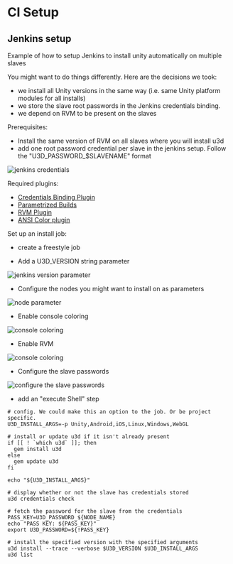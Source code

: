 # CI Setup

## Jenkins setup

Example of how to setup Jenkins to install unity automatically on multiple slaves

You might want to do things differently. Here are the decisions we took:

* we install all Unity versions in the same way (i.e. same Unity platform modules for all installs)
* we store the slave root passwords in the Jenkins credentials binding.
* we depend on RVM to be present on the slaves

Prerequisites:
* Install the same version of RVM on all slaves where you will install u3d
* add one root password credential per slave in the jenkins setup. Follow the "U3D_PASSWORD_$SLAVENAME" format 

![jenkins credentials](https://github.com/DragonBox/u3d/raw/master/docs/assets/ci_jenkins_credentials.png)

Required plugins:
* [Credentials Binding Plugin](https://wiki.jenkins.io/display/JENKINS/Credentials+Binding+Plugin)
* [Parametrized Builds](https://wiki.jenkins.io/display/JENKINS/Parameterized+Build)
* [RVM Plugin](https://wiki.jenkins.io/display/JENKINS/RVM+Plugin)
* [ANSI Color plugin](https://wiki.jenkins.io/display/JENKINS/AnsiColor+Plugin)

Set up an install job:

* create a freestyle job

* Add a U3D_VERSION string parameter

![jenkins version parameter](https://github.com/DragonBox/u3d/raw/master/docs/assets/ci_jenkins_version_param.png)

* Configure the nodes you might want to install on as parameters

![node parameter](https://github.com/DragonBox/u3d/raw/master/docs/assets/ci_jenkins_version_node.png)

* Enable console coloring

![console coloring](https://github.com/DragonBox/u3d/raw/master/docs/assets/ci_jenkins_ansi.png)

* Enable RVM

![console coloring](https://github.com/DragonBox/u3d/raw/master/docs/assets/ci_jenkins_rvm.png)

* Configure the slave passwords

![configure the slave passwords](https://github.com/DragonBox/u3d/raw/master/docs/assets/ci_jenkins_secret_passwords.png)


* add an "execute Shell" step
```
# config. We could make this an option to the job. Or be project specific.
U3D_INSTALL_ARGS=-p Unity,Android,iOS,Linux,Windows,WebGL

# install or update u3d if it isn't already present
if [[ ! `which u3d` ]]; then 
  gem install u3d
else
  gem update u3d
fi

echo "${U3D_INSTALL_ARGS}"

# display whether or not the slave has credentials stored
u3d credentials check

# fetch the password for the slave from the credentials
PASS_KEY=U3D_PASSWORD_${NODE_NAME}
echo "PASS KEY: ${PASS_KEY}"
export U3D_PASSWORD=${!PASS_KEY}

# install the specified version with the specified arguments
u3d install --trace --verbose $U3D_VERSION $U3D_INSTALL_ARGS 
u3d list
````